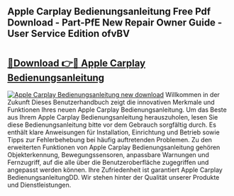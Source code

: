 ## Apple Carplay Bedienungsanleitung Free Pdf Download - Part-PfE New Repair Owner Guide - User Service Edition ofvBV

# <h2><a href="http://df19gj.blite.top/?on=Apple+Carplay+Bedienungsanleitung">🔗Download 👉🔴 Apple Carplay Bedienungsanleitung</a></h2>

[![Apple Carplay Bedienungsanleitung new download](https://i.imgur.com/lujVjoI.png)](http://df19gj.blite.top/?on=Apple+Carplay+Bedienungsanleitung)
Willkommen in der Zukunft Dieses Benutzerhandbuch zeigt die innovativen Merkmale und Funktionen Ihres neuen Apple Carplay Bedienungsanleitung. Um das Beste aus Ihrem Apple Carplay Bedienungsanleitung herauszuholen, lesen Sie diese Bedienungsanleitung bitte vor dem Gebrauch sorgfältig durch. Es enthält klare Anweisungen für Installation, Einrichtung und Betrieb sowie Tipps zur Fehlerbehebung bei häufig auftretenden Problemen. Zu den erweiterten Funktionen von Apple Carplay Bedienungsanleitung gehören Objekterkennung, Bewegungssensoren, anpassbare Warnungen und Fernzugriff, auf die alle über die Benutzeroberfläche zugegriffen und angepasst werden können. Ihre Zufriedenheit ist garantiert Apple Carplay BedienungsanleitungDD. Wir stehen hinter der Qualität unserer Produkte und Dienstleistungen.
